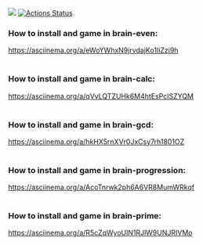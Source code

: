 <a href="https://codeclimate.com/github/worknonstop/python-project-lvl1/maintainability"><img src="https://api.codeclimate.com/v1/badges/c356ed621661028d1989/maintainability" /></a>
[![Actions Status](https://github.com/worknonstop/python-project-lvl1/workflows/hexlet-check/badge.svg)](https://github.com/worknonstop/python-project-lvl1/actions)

### How to install and game in brain-even:<br>
https://asciinema.org/a/eWoYWhxN9jrvdajKo1IiZzj9h<br><br>
### How to install and game in brain-calc:<br>
https://asciinema.org/a/qVvLQTZUHk6M4htEsPcISZYQM<br><br>
### How to install and game in brain-gcd:<br>
https://asciinema.org/a/hkHX5rnXVr0JxCsy7rh1801OZ<br><br>
### How to install and game in brain-progression:<br>
https://asciinema.org/a/AcoTnrwk2ph6A6VR8MumWRkqf<br><br>
### How to install and game in brain-prime:<br>
https://asciinema.org/a/R5cZqWyoUlN1RJlW9UNJRIVMo<br><br>

